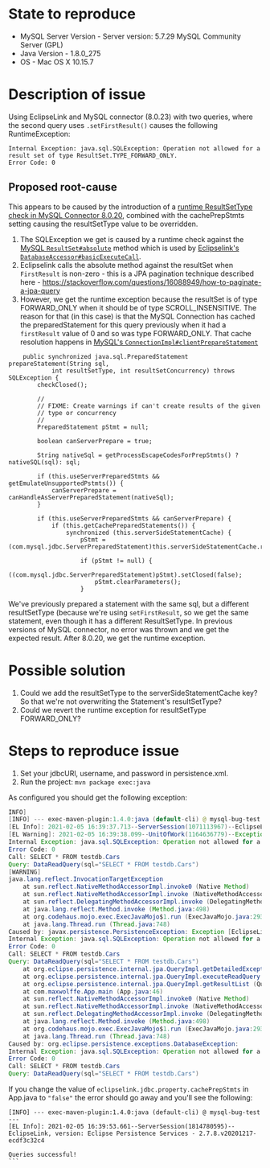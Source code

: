 # State to reproduce
- MySQL Server Version - Server version: 5.7.29 MySQL Community Server (GPL) 
- Java Version - 1.8.0_275 
- OS - Mac OS X 10.15.7 

# Description of issue

Using EclipseLink and MySQL connector (8.0.23) with two queries, where the second query uses `.setFirstResult()` causes the following RuntimeException:
```
Internal Exception: java.sql.SQLException: Operation not allowed for a result set of type ResultSet.TYPE_FORWARD_ONLY.
Error Code: 0
```

## Proposed root-cause
This appears to be caused by the introduction of a [runtime ResultSetType check in MySQL Connector 8.0.20](https://dev.mysql.com/doc/relnotes/connector-j/8.0/en/news-8-0-20.html), combined with the cachePrepStmts setting causing the resultSetType value to be overridden.

1. The SQLException we get is caused by a runtime check against the [MySQL `ResultSet#absolute`](https://github.com/spullara/mysql-connector-java/blob/cc5922f6712c491d0cc46e846ae0dc674c9a5844/src/main/java/com/mysql/jdbc/ResultSetImpl.java#L591) method which is used by [Eclipselink's `DatabaseAccessor#basicExecuteCall`](https://github.com/eclipse-ee4j/eclipselink/blob/87e9d1437d64b6c7178d73d9ba7dc8e61448058f/foundation/org.eclipse.persistence.core/src/main/java/org/eclipse/persistence/internal/databaseaccess/DatabaseAccessor.java#L654). 
2. Eclipselink calls the absolute method against the resultSet when `FirstResult` is non-zero - this is a JPA pagination technique described here - https://stackoverflow.com/questions/16088949/how-to-paginate-a-jpa-query
3. However, we get the runtime exception because the resultSet is of type FORWARD_ONLY when it should be of type SCROLL_INSENSITIVE. The reason for that (in this case) is that the MySQL Connection has cached the preparedStatement for this query previously when it had a `firstResult` value of 0 and so was type FORWARD_ONLY. That cache resolution happens in [MySQL's `ConnectionImpl#clientPrepareStatement`](https://github.com/spullara/mysql-connector-java/blob/cc5922f6712c491d0cc46e846ae0dc674c9a5844/src/main/java/com/mysql/jdbc/ConnectionImpl.java#L4194)

```
	public synchronized java.sql.PreparedStatement prepareStatement(String sql,
			int resultSetType, int resultSetConcurrency) throws SQLException {
		checkClosed();

		//
		// FIXME: Create warnings if can't create results of the given
		// type or concurrency
		//
		PreparedStatement pStmt = null;
		
		boolean canServerPrepare = true;
		
		String nativeSql = getProcessEscapeCodesForPrepStmts() ? nativeSQL(sql): sql;
		
		if (this.useServerPreparedStmts && getEmulateUnsupportedPstmts()) {
			canServerPrepare = canHandleAsServerPreparedStatement(nativeSql);
		}
		
		if (this.useServerPreparedStmts && canServerPrepare) {
			if (this.getCachePreparedStatements()) {
				synchronized (this.serverSideStatementCache) {
					pStmt = (com.mysql.jdbc.ServerPreparedStatement)this.serverSideStatementCache.remove(sql);
					
					if (pStmt != null) {
						((com.mysql.jdbc.ServerPreparedStatement)pStmt).setClosed(false);
						pStmt.clearParameters();
					}
```

We've previously prepared a statement with the same sql, but a different resultSetType (because we're using `setFirstResult`, so we get the same statement, even though it has a different ResultSetType. In previous versions of MySQL connector, no error was thrown and we get the expected result. After 8.0.20, we get the runtime exception.

# Possible solution

1. Could we add the resultSetType to the serverSideStatementCache key? So that we're not overwriting the Statement's resultSetType?
2. Could we revert the runtime exception for resultSetType FORWARD_ONLY?

# Steps to reproduce issue
1. Set your jdbcURl, username, and password in persistence.xml.
2. Run the project: `mvn package exec:java`

As configured you should get the following exception:
```java
INFO]
[INFO] --- exec-maven-plugin:1.4.0:java (default-cli) @ mysql-bug-test ---
[EL Info]: 2021-02-05 16:39:37.713--ServerSession(1071113967)--EclipseLink, version: Eclipse Persistence Services - 2.7.8.v20201217-ecdf3c32c4
[EL Warning]: 2021-02-05 16:39:38.099--UnitOfWork(1164636779)--Exception [EclipseLink-4002] (Eclipse Persistence Services - 2.7.8.v20201217-ecdf3c32c4): org.eclipse.persistence.exceptions.DatabaseException
Internal Exception: java.sql.SQLException: Operation not allowed for a result set of type ResultSet.TYPE_FORWARD_ONLY.
Error Code: 0
Call: SELECT * FROM testdb.Cars
Query: DataReadQuery(sql="SELECT * FROM testdb.Cars")
[WARNING]
java.lang.reflect.InvocationTargetException
    at sun.reflect.NativeMethodAccessorImpl.invoke0 (Native Method)
    at sun.reflect.NativeMethodAccessorImpl.invoke (NativeMethodAccessorImpl.java:62)
    at sun.reflect.DelegatingMethodAccessorImpl.invoke (DelegatingMethodAccessorImpl.java:43)
    at java.lang.reflect.Method.invoke (Method.java:498)
    at org.codehaus.mojo.exec.ExecJavaMojo$1.run (ExecJavaMojo.java:293)
    at java.lang.Thread.run (Thread.java:748)
Caused by: javax.persistence.PersistenceException: Exception [EclipseLink-4002] (Eclipse Persistence Services - 2.7.8.v20201217-ecdf3c32c4): org.eclipse.persistence.exceptions.DatabaseException
Internal Exception: java.sql.SQLException: Operation not allowed for a result set of type ResultSet.TYPE_FORWARD_ONLY.
Error Code: 0
Call: SELECT * FROM testdb.Cars
Query: DataReadQuery(sql="SELECT * FROM testdb.Cars")
    at org.eclipse.persistence.internal.jpa.QueryImpl.getDetailedException (QueryImpl.java:391)
    at org.eclipse.persistence.internal.jpa.QueryImpl.executeReadQuery (QueryImpl.java:264)
    at org.eclipse.persistence.internal.jpa.QueryImpl.getResultList (QueryImpl.java:482)
    at com.maxwolffe.App.main (App.java:46)
    at sun.reflect.NativeMethodAccessorImpl.invoke0 (Native Method)
    at sun.reflect.NativeMethodAccessorImpl.invoke (NativeMethodAccessorImpl.java:62)
    at sun.reflect.DelegatingMethodAccessorImpl.invoke (DelegatingMethodAccessorImpl.java:43)
    at java.lang.reflect.Method.invoke (Method.java:498)
    at org.codehaus.mojo.exec.ExecJavaMojo$1.run (ExecJavaMojo.java:293)
    at java.lang.Thread.run (Thread.java:748)
Caused by: org.eclipse.persistence.exceptions.DatabaseException:
Internal Exception: java.sql.SQLException: Operation not allowed for a result set of type ResultSet.TYPE_FORWARD_ONLY.
Error Code: 0
Call: SELECT * FROM testdb.Cars
Query: DataReadQuery(sql="SELECT * FROM testdb.Cars")
```

If you change the value of `eclipselink.jdbc.property.cachePrepStmts` in App.java to `"false"` the error should go away and you'll see the following:

````
[INFO] --- exec-maven-plugin:1.4.0:java (default-cli) @ mysql-bug-test ---
[EL Info]: 2021-02-05 16:39:53.661--ServerSession(1814780595)--EclipseLink, version: Eclipse Persistence Services - 2.7.8.v20201217-ecdf3c32c4

Queries successful!
```

